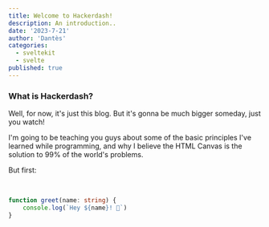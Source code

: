 ```yaml
---
title: Welcome to Hackerdash!
description: An introduction..
date: '2023-7-21'
author: 'Dantès'
categories:
  - sveltekit
  - svelte
published: true
---
```


### What is Hackerdash?

Well, for now, it's just this blog. But it's gonna be much bigger someday, just you watch!

I'm going to be teaching you guys about some of the basic principles I've learned while programming, and why I believe the HTML Canvas is the solution to 99% of the world's problems.

But first:

&nbsp;

```ts
function greet(name: string) {
	console.log(`Hey ${name}! 👋`)
}
```
